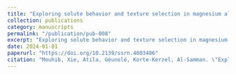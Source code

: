 ```yaml
---
title: "Exploring solute behavior and texture selection in magnesium alloys at the atomistic level"
collection: publications
category: manuscripts
permalink: "/publication/pub-008"
excerpt: "Exploring solute behavior and texture selection in magnesium alloys at the atomistic level"
date: 2024-01-01
paperurl: "https://doi.org/10.2139/ssrn.4603486"
citation: "Mouhib, Xie, Atila, Géunolé, Korte-Kerzel, Al-Samman. \"Exploring Solute Behavior and Texture Selection in Magnesium Alloys at the Atomistic Level.\" <i>Acta Materialia</i>. (2024)."
---
```



